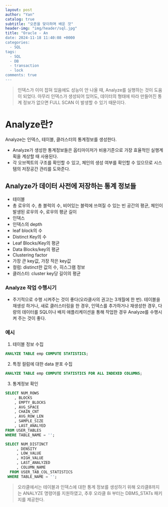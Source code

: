 ```yaml
---
layout: post
author: "Yan"
catalog: true
subtitle: "오픈을 맞이하며 배운 것"
header-img: "img/header/sql.jpg"
title: "Oracle - An
date: 2024-11-18 11:40:08 +0000
categories:
  - SQL
tags:
  - SQL
  - DB
  - transaction
  - lock
comments: true
---
```


> 인덱스가 이미 잡혀 있음에도 성능이 안 나올 때, Analyze를 실행하는 것이 도움이 되었다. 아무리 인덱스가 생성되어 있어도, 데이터의 형태에 따라 만들어진 통계 정보가 없으면 FULL SCAN 이 발생할 수 있기 때문이다.


# Analyze란?

Analyze는 인덱스, 테이블, 클러스터의 통계정보를 생성한다. 
- Analyze가 생성한 통계정보들은 옵티마이저가 비용기준으로 가장 효율적인 실행계획을 계상할 때 사용된다.
- 각 오브젝트의 구조를 확인할 수 있고, 체인의 생성 여부를 확인할 수 있으므로 시스템의 저장공간 관리를 도와준다.

## Analyze가 데이터 사전에 저장하는 통계 정보들
- 테이블
 - 총 로우의 수, 총 블럭의 수, 비어있는 블럭에 쓰여질 수 있는 빈 공간의 평균, 체인이 발생된 로우의 수, 로우의 평균 길이
- 인덱스 
 - 인덱스의 depth
 - leaf block의 수
 - Distinct Key의 수
 - Leaf Blocks/Key의 평균
 - Data Blocks/key의 평균
 - Clustering factor
 - 가장 큰 key값, 가장 작은 key값
- 컬럼: distinct한 값의 수, 히스그램 정보
- 클러스터: cluster key당 길이의 평균

### Analyze 작업 수행시기

- 주기적으로 수행 시켜주는 것이 좋다(오라클사의 권고는 3개월에 한 번). 테이블을 재생성 하거나, 새로 클러스터링을 한 경우, 인덱스를 추가하거나 재생성한 경우, 다량의 데이터를 SQL이나 배치 애플리케이션을 통해 작업한 경우 Analyze를 수행시켜 주는 것이 좋다.

### 예시

1. 테이블 정보 수집
```sql
ANALYZE TABLE emp COMPUTE STATISTICS;
```

2. 특정 컬럼에 대한 data 분포 수집
```sql
ANALYZE TABLE emp COMPUTE STATISTICS FOR ALL INDEXED COLUMNS;
```

3. 통계정보 확인
```sql
SELECT NUM_ROWS
    , BLOCKS
    , EMPTY_BLOCKS
    , AVG_SPACE
    , CHAIN_CNT
    , AVG_ROW_LEN
    , SAMPLE_SIZE
    , LAST_ANALYED
FROM USER_TABLES
WHERE TABLE_NAME = '';
```

```sql
SELECT NUM_DISTINCT
     , DENSITY
     , LOW_VALUE
     , HIGH_VALUE
     , LAST_ANALYZED
     , COLUMN_NAME
  FROM USER_TAB_COL_STATISTICS
 WHERE TABLE_NAME = '';
```



> 오라클에서는 테이블과 인덱스에 대한 통계 정보를 생성하기 위해 오라클8까지는 ANALYZE 명령어를 지원하였고, 추후 오라클 8i 부터는 DBMS_STATs 패키지를 제공한다.

